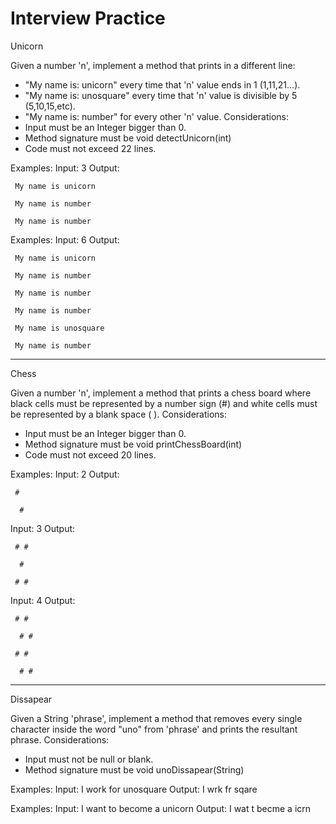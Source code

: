 # Interview Practice 

Unicorn

Given a number 'n', implement a method that prints in a different line:
- "My name is: unicorn" every time that 'n' value ends in 1 (1,11,21...).
- "My name is: unosquare" every time that 'n' value is divisible by 5 (5,10,15,etc).
- "My name is: number" for every other 'n' value.
Considerations:
- Input must be an Integer bigger than 0.
- Method signature must be void detectUnicorn(int)
- Code must not exceed 22 lines.

Examples:
  Input: 3
  Output:
  
     My name is unicorn
     
     My name is number
     
     My name is number 
     

Examples:
  Input: 6
  Output:
  
     My name is unicorn
     
     My name is number
     
     My name is number
     
     My name is number
     
     My name is unosquare
     
     My name is number

----------------------------------------------------------------------------
Chess

Given a number 'n', implement a method that prints a chess board where black cells must be represented by a number sign (#) and white cells must be represented by a blank space ( ).
Considerations:
- Input must be an Integer bigger than 0.
- Method signature must be void printChessBoard(int)
- Code must not exceed 20 lines.

Examples:
  Input: 2
  Output: 
  
     #  
     
      #
      

  Input: 3
  Output: 
  
     # #
     
      # 
      
     # # 
     
     
  Input: 4
  Output: 
  
     # # 
     
      # #
      
     # # 
     
      # #
      

----------------------------------------------------------------------------
Dissapear

Given a String 'phrase', implement a method that removes every single character inside the word "uno" from 'phrase' and prints the resultant phrase.
Considerations:
- Input must not be null or blank.
- Method signature must be void unoDissapear(String)

Examples:
  Input: I work for unosquare
  Output: I wrk fr sqare

Examples:
  Input: I want to become a unicorn
  Output: I wat t becme a icrn
